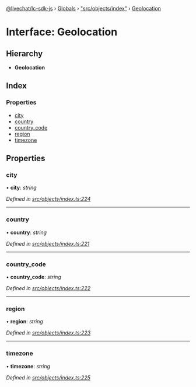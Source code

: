 [@livechat/lc-sdk-js](../README.md) › [Globals](../globals.md) › ["src/objects/index"](../modules/_src_objects_index_.md) › [Geolocation](_src_objects_index_.geolocation.md)

# Interface: Geolocation

## Hierarchy

* **Geolocation**

## Index

### Properties

* [city](_src_objects_index_.geolocation.md#city)
* [country](_src_objects_index_.geolocation.md#country)
* [country_code](_src_objects_index_.geolocation.md#country_code)
* [region](_src_objects_index_.geolocation.md#region)
* [timezone](_src_objects_index_.geolocation.md#timezone)

## Properties

###  city

• **city**: *string*

*Defined in [src/objects/index.ts:224](https://github.com/livechat/lc-sdk-js/blob/ac28f06/src/objects/index.ts#L224)*

___

###  country

• **country**: *string*

*Defined in [src/objects/index.ts:221](https://github.com/livechat/lc-sdk-js/blob/ac28f06/src/objects/index.ts#L221)*

___

###  country_code

• **country_code**: *string*

*Defined in [src/objects/index.ts:222](https://github.com/livechat/lc-sdk-js/blob/ac28f06/src/objects/index.ts#L222)*

___

###  region

• **region**: *string*

*Defined in [src/objects/index.ts:223](https://github.com/livechat/lc-sdk-js/blob/ac28f06/src/objects/index.ts#L223)*

___

###  timezone

• **timezone**: *string*

*Defined in [src/objects/index.ts:225](https://github.com/livechat/lc-sdk-js/blob/ac28f06/src/objects/index.ts#L225)*
